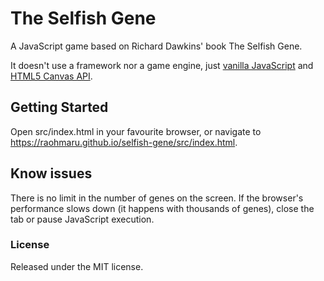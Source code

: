 # The Selfish Gene
A JavaScript game based on Richard Dawkins' book The Selfish Gene.

It doesn't use a framework nor a game engine, just [vanilla JavaScript](http://vanilla-js.com/) and
[HTML5 Canvas API](https://developer.mozilla.org/en-US/docs/Web/API/Canvas_API).

## Getting Started
Open src/index.html in your favourite browser, or navigate to https://raohmaru.github.io/selfish-gene/src/index.html.

## Know issues
There is no limit in the number of genes on the screen. If the browser's performance slows down (it
happens with thousands of genes), close the tab or pause JavaScript execution.

### License
Released under the MIT license.
